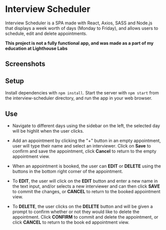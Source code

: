 # Interview Scheduler

Interview Scheduler is a SPA made with React, Axios, SASS and Node.js that displays a week worth of days (Monday to Friday), and allows users to schedule, edit and delete appointments.

**This project is not a fully functional app, and was made as a part of my education at Lighthouse Labs**

## Screenshots

## Setup

Install dependencies with `npm install`.
Start the server with `npm start` from the interview-scheduler directory, and run the app in your web browser.

## Use

- Navigate to different days using the sidebar on the left, the selected day will be highlit when the user clicks.

- Add an appointment by clicking the "+" button in an empty appointment, user will type their name and select an interviewer. Click on **Save** to confirm and save the appointment, click **Cancel** to return to the empty appointment view.

- When an appointment is booked, the user can **EDIT** or **DELETE** using the buttons in the bottom right corner of the appointment.

- To **EDIT**, the user will click on the **EDIT** button and enter a new name in the text input, and/or selects a new interviewer and can then click **SAVE** to commit the changes, or **CANCEL** to return to the booked appointment view.

- To **DELETE**, the user clicks on the **DELETE** button and will be given a prompt to confirm whether or not they would like to delete the appointment. Click **CONFIRM** to commit and delete the appointment, or click **CANCEL** to return to the book ed appointment view.
